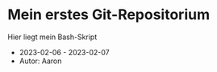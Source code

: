 # Mein erstes Git-Repositorium
Hier liegt mein Bash-Skript

- 2023-02-06 - 2023-02-07
- Autor: Aaron
